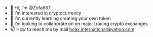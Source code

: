 - 👋 Hi, I’m @Zofa667
- 👀 I’m interested in cryptocurrency
- 🌱 I’m currently learning creating your own token
- 💞️ I’m looking to collaborate on on major trading crypto exchanges
- 📫 How to reach me by mail hoax.international@yahoo.com

<!---
Zofa667/Zofa667 is a ✨ special ✨ repository because its `README.md` (this file) appears on your GitHub profile.
You can click the Preview link to take a look at your changes.
--->

